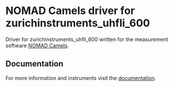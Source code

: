 # NOMAD Camels driver for zurichinstruments_uhfli_600

Driver for zurichinstruments_uhfli_600 written for the measurement software [NOMAD Camels](https://fau-lap.github.io/NOMAD-CAMELS/).


## Documentation

For more information and instruments visit the [documentation](https://fau-lap.github.io/NOMAD-CAMELS/doc/instruments/instruments.html).
